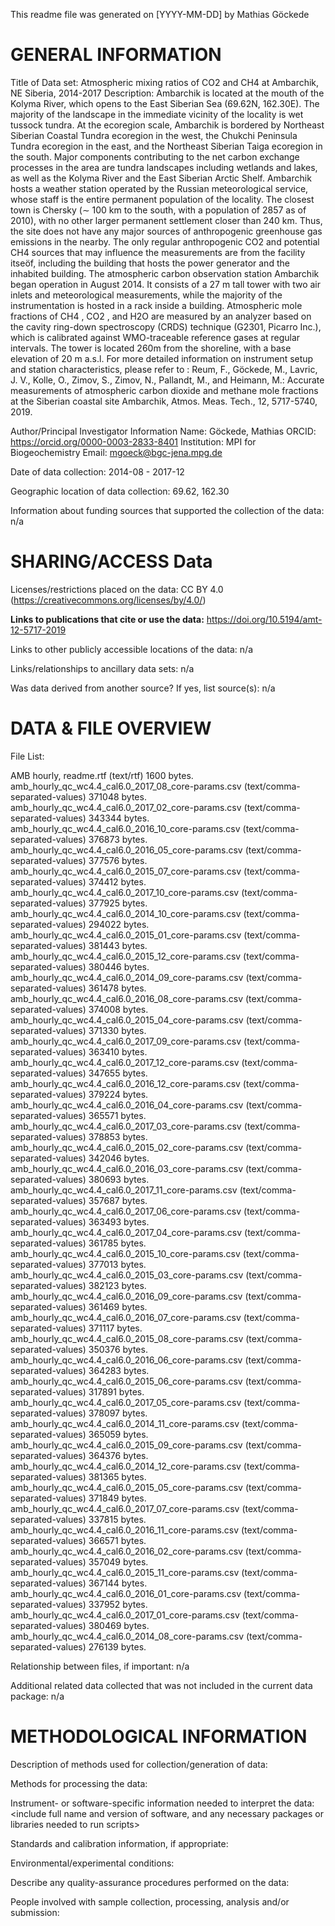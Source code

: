 This readme file was generated on [YYYY-MM-DD] by Mathias Göckede

# GENERAL INFORMATION

Title of Data set: Atmospheric mixing ratios of CO2 and CH4 at Ambarchik, NE Siberia, 2014-2017
Description: Ambarchik is located at the mouth of the Kolyma River, which opens to the East Siberian Sea (69.62N, 162.30E). The majority of the landscape in the immediate vicinity of the locality is wet tussock tundra. At the ecoregion scale, Ambarchik is bordered by Northeast Siberian Coastal Tundra ecoregion in the west, the Chukchi Peninsula Tundra ecoregion in the east, and the Northeast Siberian Taiga ecoregion in the south. Major components contributing to the net carbon exchange processes in the area are tundra landscapes including wetlands and lakes, as well as the Kolyma River and the East Siberian Arctic Shelf. Ambarchik hosts a weather station operated by the Russian meteorological service, whose staff is the entire permanent population of the locality. The closest town is Chersky (∼ 100 km to the south, with a population of 2857 as of 2010), with no other larger permanent settlement closer than 240 km. Thus, the site does not have any major sources of anthropogenic greenhouse gas emissions in the nearby. The only regular anthropogenic CO2 and potential CH4 sources that may influence the measurements are from the facility itseöf, including the building that hosts the power generator and the inhabited building. The atmospheric carbon observation station Ambarchik began operation in August 2014. It consists of a 27 m tall tower with two air inlets and meteorological measurements, while the majority of the instrumentation is hosted in a rack inside a building. Atmospheric mole fractions of CH4 , CO2 , and H2O are measured by an analyzer based on the cavity ring-down spectroscopy (CRDS) technique (G2301, Picarro Inc.), which is calibrated against WMO-traceable reference gases at regular intervals. The tower is located 260m from the shoreline, with a base elevation of 20 m a.s.l. For more detailed information on instrument setup and station characteristics, please refer to : Reum, F., Göckede, M., Lavric, J. V., Kolle, O., Zimov, S., Zimov, N., Pallandt, M., and Heimann, M.: Accurate measurements of atmospheric carbon dioxide and methane mole fractions at the Siberian coastal site Ambarchik, Atmos. Meas. Tech., 12, 5717-5740, 2019.

Author/Principal Investigator Information
Name: Göckede, Mathias
ORCID: https://orcid.org/0000-0003-2833-8401
Institution: MPI for Biogeochemistry
Email: mgoeck@bgc-jena.mpg.de

Date of data collection: 2014-08 - 2017-12

Geographic location of data collection: 69.62, 162.30

Information about funding sources that supported the collection of the data: n/a

# SHARING/ACCESS Data

Licenses/restrictions placed on the data: CC BY 4.0 (https://creativecommons.org/licenses/by/4.0/)

**Links to publications that cite or use the data:** https://doi.org/10.5194/amt-12-5717-2019

Links to other publicly accessible locations of the data: n/a

Links/relationships to ancillary data sets: n/a

Was data derived from another source? If yes, list source(s): n/a

# DATA & FILE OVERVIEW

File List: 

AMB hourly, readme.rtf (text/rtf) 1600 bytes.
amb_hourly_qc_wc4.4_cal6.0_2017_08_core-params.csv (text/comma-separated-values) 371048 bytes.
amb_hourly_qc_wc4.4_cal6.0_2017_02_core-params.csv (text/comma-separated-values) 343344 bytes.
amb_hourly_qc_wc4.4_cal6.0_2016_10_core-params.csv (text/comma-separated-values) 376873 bytes.
amb_hourly_qc_wc4.4_cal6.0_2016_05_core-params.csv (text/comma-separated-values) 377576 bytes.
amb_hourly_qc_wc4.4_cal6.0_2015_07_core-params.csv (text/comma-separated-values) 374412 bytes.
amb_hourly_qc_wc4.4_cal6.0_2017_10_core-params.csv (text/comma-separated-values) 377925 bytes.
amb_hourly_qc_wc4.4_cal6.0_2014_10_core-params.csv (text/comma-separated-values) 294022 bytes.
amb_hourly_qc_wc4.4_cal6.0_2015_01_core-params.csv (text/comma-separated-values) 381443 bytes.
amb_hourly_qc_wc4.4_cal6.0_2015_12_core-params.csv (text/comma-separated-values) 380446 bytes.
amb_hourly_qc_wc4.4_cal6.0_2014_09_core-params.csv (text/comma-separated-values) 361478 bytes.
amb_hourly_qc_wc4.4_cal6.0_2016_08_core-params.csv (text/comma-separated-values) 374008 bytes.
amb_hourly_qc_wc4.4_cal6.0_2015_04_core-params.csv (text/comma-separated-values) 371330 bytes.
amb_hourly_qc_wc4.4_cal6.0_2017_09_core-params.csv (text/comma-separated-values) 363410 bytes.
amb_hourly_qc_wc4.4_cal6.0_2017_12_core-params.csv (text/comma-separated-values) 347655 bytes.
amb_hourly_qc_wc4.4_cal6.0_2016_12_core-params.csv (text/comma-separated-values) 379224 bytes.
amb_hourly_qc_wc4.4_cal6.0_2016_04_core-params.csv (text/comma-separated-values) 365571 bytes.
amb_hourly_qc_wc4.4_cal6.0_2017_03_core-params.csv (text/comma-separated-values) 378853 bytes.
amb_hourly_qc_wc4.4_cal6.0_2015_02_core-params.csv (text/comma-separated-values) 342046 bytes.
amb_hourly_qc_wc4.4_cal6.0_2016_03_core-params.csv (text/comma-separated-values) 380693 bytes.
amb_hourly_qc_wc4.4_cal6.0_2017_11_core-params.csv (text/comma-separated-values) 357687 bytes.
amb_hourly_qc_wc4.4_cal6.0_2017_06_core-params.csv (text/comma-separated-values) 363493 bytes.
amb_hourly_qc_wc4.4_cal6.0_2017_04_core-params.csv (text/comma-separated-values) 361785 bytes.
amb_hourly_qc_wc4.4_cal6.0_2015_10_core-params.csv (text/comma-separated-values) 377013 bytes.
amb_hourly_qc_wc4.4_cal6.0_2015_03_core-params.csv (text/comma-separated-values) 382123 bytes.
amb_hourly_qc_wc4.4_cal6.0_2016_09_core-params.csv (text/comma-separated-values) 361469 bytes.
amb_hourly_qc_wc4.4_cal6.0_2016_07_core-params.csv (text/comma-separated-values) 371117 bytes.
amb_hourly_qc_wc4.4_cal6.0_2015_08_core-params.csv (text/comma-separated-values) 350376 bytes.
amb_hourly_qc_wc4.4_cal6.0_2016_06_core-params.csv (text/comma-separated-values) 364283 bytes.
amb_hourly_qc_wc4.4_cal6.0_2015_06_core-params.csv (text/comma-separated-values) 317891 bytes.
amb_hourly_qc_wc4.4_cal6.0_2017_05_core-params.csv (text/comma-separated-values) 378097 bytes.
amb_hourly_qc_wc4.4_cal6.0_2014_11_core-params.csv (text/comma-separated-values) 365059 bytes.
amb_hourly_qc_wc4.4_cal6.0_2015_09_core-params.csv (text/comma-separated-values) 364376 bytes.
amb_hourly_qc_wc4.4_cal6.0_2014_12_core-params.csv (text/comma-separated-values) 381365 bytes.
amb_hourly_qc_wc4.4_cal6.0_2015_05_core-params.csv (text/comma-separated-values) 371849 bytes.
amb_hourly_qc_wc4.4_cal6.0_2017_07_core-params.csv (text/comma-separated-values) 337815 bytes.
amb_hourly_qc_wc4.4_cal6.0_2016_11_core-params.csv (text/comma-separated-values) 366571 bytes.
amb_hourly_qc_wc4.4_cal6.0_2016_02_core-params.csv (text/comma-separated-values) 357049 bytes.
amb_hourly_qc_wc4.4_cal6.0_2015_11_core-params.csv (text/comma-separated-values) 367144 bytes.
amb_hourly_qc_wc4.4_cal6.0_2016_01_core-params.csv (text/comma-separated-values) 337952 bytes.
amb_hourly_qc_wc4.4_cal6.0_2017_01_core-params.csv (text/comma-separated-values) 380469 bytes.
amb_hourly_qc_wc4.4_cal6.0_2014_08_core-params.csv (text/comma-separated-values) 276139 bytes.


Relationship between files, if important: n/a

Additional related data collected that was not included in the current data package: n/a

# METHODOLOGICAL INFORMATION <Excluded for brevity reasons>

Description of methods used for collection/generation of data:

Methods for processing the data:

Instrument- or software-specific information needed to interpret the data: <include full name and version of software, and any necessary packages or libraries needed to run scripts>

Standards and calibration information, if appropriate:

Environmental/experimental conditions:

Describe any quality-assurance procedures performed on the data:

People involved with sample collection, processing, analysis and/or submission:
